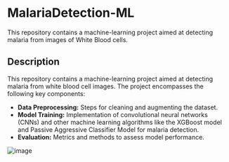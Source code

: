 # MalariaDetection-ML
This repository contains a machine-learning project aimed at detecting malaria from images of White Blood cells.

## Description
This repository contains a machine-learning project aimed at detecting malaria from white blood cell images. The project encompasses the following key components:

- **Data Preprocessing:** Steps for cleaning and augmenting the dataset.
- **Model Training:** Implementation of convolutional neural networks (CNNs) and other machine learning algorithms like the XGBoost model and Passive Aggressive Classifier Model for malaria detection.
- **Evaluation:** Metrics and methods to assess model performance.

![image](https://github.com/pranav-palliyath/MalariaDetection-ML/assets/42809604/1d2e2862-349c-4abd-b729-e0572f7b639b)


